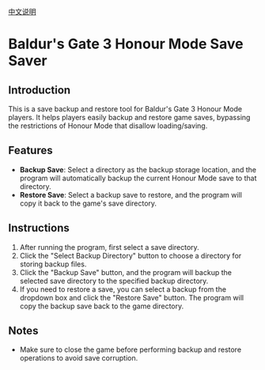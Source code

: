 [中文说明](readme_ZH.md)

# Baldur's Gate 3 Honour Mode Save Saver

## Introduction
This is a save backup and restore tool for Baldur's Gate 3 Honour Mode players. It helps players easily backup and restore game saves, bypassing the restrictions of Honour Mode that disallow loading/saving.

## Features
- **Backup Save**: Select a directory as the backup storage location, and the program will automatically backup the current Honour Mode save to that directory.
- **Restore Save**: Select a backup save to restore, and the program will copy it back to the game's save directory.

## Instructions
1. After running the program, first select a save directory.
2. Click the "Select Backup Directory" button to choose a directory for storing backup files.
3. Click the "Backup Save" button, and the program will backup the selected save directory to the specified backup directory.
4. If you need to restore a save, you can select a backup from the dropdown box and click the "Restore Save" button. The program will copy the backup save back to the game directory.

## Notes
- Make sure to close the game before performing backup and restore operations to avoid save corruption.
